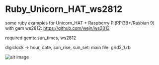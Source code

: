 # Ruby_Unicorn_HAT_ws2812
some ruby examples for Unicorn_HAT + Raspberry Pi(RPi3B+/Rasbian 9) with gem ws2812: https://github.com/wejn/ws2812

required gems: sun_times, ws2812

digiclock -> hour, date, sun_rise, sun_set: 
main file: grid2_1.rb

![alt image](https://lh4.googleusercontent.com/AszdFQq03GqO1a4vk1ik2j6LYXPemyuAGt8jojIS85n27teXmmbYdIi30W1D6LASm2vr6KbZhGoq3Z8Jqpb-=w1920-h938)
 
